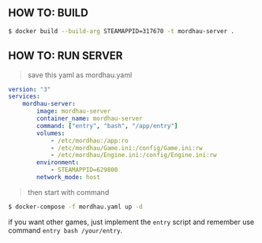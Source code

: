 ## HOW TO: BUILD

```bash
$ docker build --build-arg STEAMAPPID=317670 -t mordhau-server .
```

## HOW TO: RUN SERVER

> save this yaml as mordhau.yaml

```yaml
version: "3"
services:
    mordhau-server:
        image: mordhau-server
        container_name: mordhau-server
        command: ["entry", "bash", "/app/entry"]
        volumes:
            - /etc/mordhau:/app:ro
            - /etc/mordhau/Game.ini:/config/Game.ini:rw
            - /etc/mordhau/Engine.ini:/config/Engine.ini:rw
        environment:
            - STEAMAPPID=629800
        network_mode: host
```

> then start with command

```bash
$ docker-compose -f mordhau.yaml up -d
```

if you want other games, just implement the `entry` script
and remember use command `entry bash /your/entry`.
